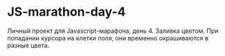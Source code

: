 # JS-marathon-day-4
Личный проект для Javascript-марафона, день 4. Заливка цветом. При попадании курсора на клетки поля, они временно окрашиваются в разные цвета.
